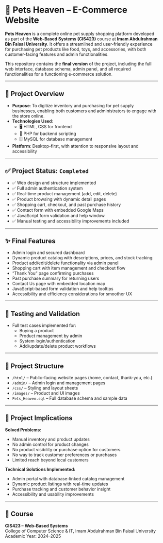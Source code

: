 # 🐾 Pets Heaven – E-Commerce Website

**Pets Heaven** is a complete online pet supply shopping platform developed as part of the **Web-Based Systems (CIS423)** course at **Imam Abdulrahman Bin Faisal University**. It offers a streamlined and user-friendly experience for purchasing pet products like food, toys, and accessories, with both customer-facing features and admin functionalities.

This repository contains the **final version** of the project, including the full web interface, database schema, admin panel, and all required functionalities for a functioning e-commerce solution.

---

## 🧠 Project Overview

- **Purpose**: To digitize inventory and purchasing for pet supply businesses, enabling both customers and administrators to engage with the store online.
- **Technologies Used**:
  - 🖥️ HTML, CSS for frontend
  - 🐘 PHP for backend scripting
  - 🗄️ MySQL for database management
- **Platform**: Desktop-first, with attention to responsive layout and accessibility

---

## ✅ Project Status: `Completed`

- ✅ Web design and structure implemented  
- ✅ Full admin authentication system  
- ✅ Real-time product management (add, edit, delete)  
- ✅ Product browsing with dynamic detail pages  
- ✅ Shopping cart, checkout, and past purchase history  
- ✅ Contact form with embedded Google Maps  
- ✅ JavaScript form validation and help window  
- ✅ Manual testing and accessibility improvements included

---

## ✨ Final Features

- Admin login and secured dashboard  
- Dynamic product catalog with descriptions, prices, and stock tracking  
- Product add/edit/delete functionality via admin panel  
- Shopping cart with item management and checkout flow  
- “Thank You” page confirming purchases  
- Past purchase summary for returning users  
- Contact Us page with embedded location map  
- JavaScript-based form validation and help tooltips  
- Accessibility and efficiency considerations for smoother UX

---

## 🧪 Testing and Validation

- Full test cases implemented for:
  - Buying a product
  - Product management by admin
  - System login/authentication
  - Add/update/delete product workflows

---

## 📁 Project Structure

- `/html/` – Public-facing website pages (home, contact, thank-you, etc.)  
- `/admin/` – Admin login and management pages  
- `/css/` – Styling and layout sheets  
- `/images/` – Product and UI images  
- `Pets_Heaven.sql` – Full database schema and sample data

---

## 📌 Project Implications

**Solved Problems:**
- Manual inventory and product updates  
- No admin control for product changes  
- No product visibility or purchase option for customers  
- No way to track customer preferences or purchases  
- Limited reach beyond local customers

**Technical Solutions Implemented:**
- Admin portal with database-linked catalog management  
- Dynamic product listings with real-time updates  
- Purchase tracking and customer behavior insight  
- Accessibility and usability improvements

---

## 📅 Course

**CIS423 – Web-Based Systems**  
College of Computer Science & IT, Imam Abdulrahman Bin Faisal University  
Academic Year: 2024–2025


